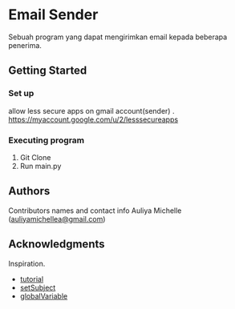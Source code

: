 # Email Sender

Sebuah program yang dapat mengirimkan email kepada beberapa penerima.

## Getting Started

### Set up

allow less secure apps on gmail account(sender) .
https://myaccount.google.com/u/2/lesssecureapps

### Executing program

1. Git Clone
2. Run main.py

## Authors

Contributors names and contact info
Auliya Michelle (auliyamichellea@gmail.com)

## Acknowledgments

Inspiration.

- [tutorial](https://realpython.com/python-send-email/)
- [setSubject](https://stackoverflow.com/questions/7232088/python-subject-not-shown-when-sending-email-using-smtplib-module)
- [globalVariable](https://stackoverflow.com/questions/10588317/python-function-global-variables)

